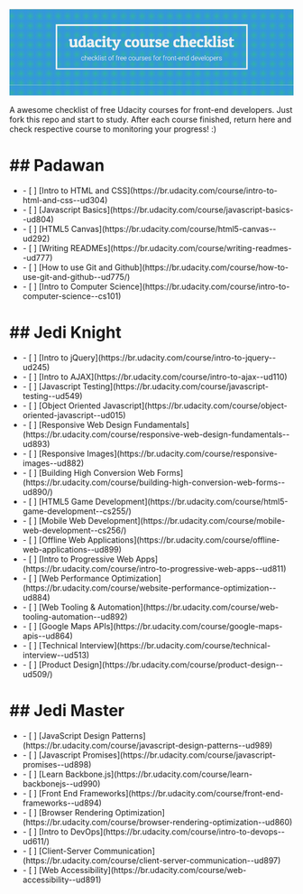 ![header](header.png)

A awesome checklist of free Udacity courses for front-end developers. Just fork this repo and start to study. After each course finished, return here and check respective course to monitoring your progress! :)

<h1>## Padawan</h1>
<ul>
	<li>- [ ] [Intro to HTML and CSS](https://br.udacity.com/course/intro-to-html-and-css--ud304)</li>
	<li>- [ ] [Javascript Basics](https://br.udacity.com/course/javascript-basics--ud804)</li>
	<li>- [ ] [HTML5 Canvas](https://br.udacity.com/course/html5-canvas--ud292)</li>
	<li>- [ ] [Writing READMEs](https://br.udacity.com/course/writing-readmes--ud777)</li>
	<li>- [ ] [How to use Git and Github](https://br.udacity.com/course/how-to-use-git-and-github--ud775/)</li>
	<li>- [ ] [Intro to Computer Science](https://br.udacity.com/course/intro-to-computer-science--cs101)</li>
</ul>

<h1>## Jedi Knight</h1>
<ul>
	<li>- [ ] [Intro to jQuery](https://br.udacity.com/course/intro-to-jquery--ud245)</li>
	<li>- [ ] [Intro to AJAX](https://br.udacity.com/course/intro-to-ajax--ud110)</li>
	<li>- [ ] [Javascript Testing](https://br.udacity.com/course/javascript-testing--ud549)</li>
	<li>- [ ] [Object Oriented Javascript](https://br.udacity.com/course/object-oriented-javascript--ud015)</li>
	<li>- [ ] [Responsive Web Design Fundamentals](https://br.udacity.com/course/responsive-web-design-fundamentals--ud893)</li>
	<li>- [ ] [Responsive Images](https://br.udacity.com/course/responsive-images--ud882)</li>
	<li>- [ ] [Building High Conversion Web Forms](https://br.udacity.com/course/building-high-conversion-web-forms--ud890/)</li>
	<li>- [ ] [HTML5 Game Development](https://br.udacity.com/course/html5-game-development--cs255/)</li>
	<li>- [ ] [Mobile Web Development](https://br.udacity.com/course/mobile-web-development--cs256/)</li>
	<li>- [ ] [Offline Web Applications](https://br.udacity.com/course/offline-web-applications--ud899)</li>
	<li>- [ ] [Intro to Progressive Web Apps](https://br.udacity.com/course/intro-to-progressive-web-apps--ud811)</li>
	<li>- [ ] [Web Performance Optimization](https://br.udacity.com/course/website-performance-optimization--ud884)</li>
	<li>- [ ] [Web Tooling & Automation](https://br.udacity.com/course/web-tooling-automation--ud892)</li>
	<li>- [ ] [Google Maps APIs](https://br.udacity.com/course/google-maps-apis--ud864)</li>
	<li>- [ ] [Technical Interview](https://br.udacity.com/course/technical-interview--ud513)</li>
	<li>- [ ] [Product Design](https://br.udacity.com/course/product-design--ud509/)</li>
</ul>

<h1>## Jedi Master</h1>

<ul>
	<li>- [ ] [JavaScript Design Patterns](https://br.udacity.com/course/javascript-design-patterns--ud989)</li>
	<li>- [ ] [Javascript Promises](https://br.udacity.com/course/javascript-promises--ud898)</li>
	<li>- [ ] [Learn Backbone.js](https://br.udacity.com/course/learn-backbonejs--ud990)</li>
	<li>- [ ] [Front End Frameworks](https://br.udacity.com/course/front-end-frameworks--ud894)</li>
	<li>- [ ] [Browser Rendering Optimization](https://br.udacity.com/course/browser-rendering-optimization--ud860)</li>
	<li>- [ ] [Intro to DevOps](https://br.udacity.com/course/intro-to-devops--ud611/)</li>
	<li>- [ ] [Client-Server Communication](https://br.udacity.com/course/client-server-communication--ud897)</li>
	<li>- [ ] [Web Accessibility](https://br.udacity.com/course/web-accessibility--ud891)</li>
</ul>
